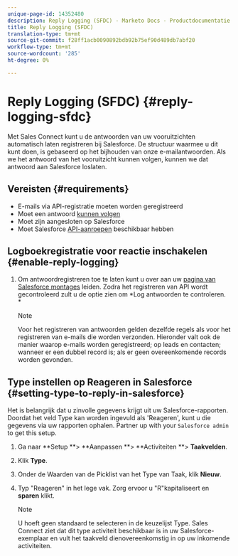 ```yaml
---
unique-page-id: 14352480
description: Reply Logging (SFDC) - Marketo Docs - Productdocumentatie
title: Reply Logging (SFDC)
translation-type: tm+mt
source-git-commit: f28ff1acb0090892bdb92b75ef90d489db7abf20
workflow-type: tm+mt
source-wordcount: '285'
ht-degree: 0%

---
```



# Reply Logging (SFDC) {#reply-logging-sfdc}

Met Sales Connect kunt u de antwoorden van uw vooruitzichten automatisch laten registreren bij Salesforce. De structuur waarmee u dit kunt doen, is gebaseerd op het bijhouden van onze e-mailantwoorden. Als we het antwoord van het vooruitzicht kunnen volgen, kunnen we dat antwoord aan Salesforce loslaten.

## Vereisten {#requirements}

* E-mails via API-registratie moeten worden geregistreerd
* Moet een antwoord [kunnen volgen](http://docs.marketo.com/x/BYPS)
* Moet zijn aangesloten op Salesforce
* Moet Salesforce [API-aanroepen](http://developer.salesforce.com/docs/atlas.en-us.salesforce_app_limits_cheatsheet.meta/salesforce_app_limits_cheatsheet/salesforce_app_limits_platform_api.htm) beschikbaar hebben

## Logboekregistratie voor reactie inschakelen {#enable-reply-logging}

1. Om antwoordregistreren toe te laten kunt u over aan uw [pagina van Salesforce montages](http://docs.marketo.com/pages/assets/external-link.jspa) leiden. Zodra het registreren van API wordt gecontroleerd zult u de optie zien om *Log antwoorden te controleren.\
   *

   >[!NOTE]
   >
   >Voor het registreren van antwoorden gelden dezelfde regels als voor het registreren van e-mails die worden verzonden. Hieronder valt ook de manier waarop e-mails worden geregistreerd; op leads en contacten; wanneer er een dubbel record is; als er geen overeenkomende records worden gevonden.

## Type instellen op Reageren in Salesforce {#setting-type-to-reply-in-salesforce}

Het is belangrijk dat u zinvolle gegevens krijgt uit uw Salesforce-rapporten. Doordat het veld Type kan worden ingevuld als &#39;Reageren&#39;, kunt u die gegevens via uw rapporten ophalen. Partner up with your `Salesforce admin` to get this setup.

1. Ga naar **Setup **> **Aanpassen **> **Activiteiten **> **Taakvelden**.
1. Klik **Type**.
1. Onder de Waarden van de Picklist van het Type van Taak, klik **Nieuw**.
1. Typ &quot;Reageren&quot; in het lege vak. Zorg ervoor u &quot;R&quot;kapitaliseert en **sparen** klikt.

   >[!NOTE]
   >
   >U hoeft geen standaard te selecteren in de keuzelijst Type. Sales Connect ziet dat dit type activiteit beschikbaar is in uw Salesforce-exemplaar en vult het taakveld dienovereenkomstig in op uw inkomende activiteiten.

